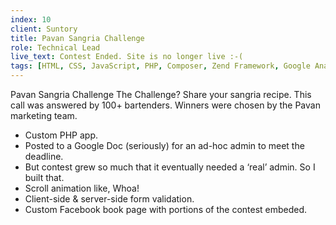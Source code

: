 ```yaml
---
index: 10
client: Suntory
title: Pavan Sangria Challenge
role: Technical Lead
live_text: Contest Ended. Site is no longer live :-(
tags: [HTML, CSS, JavaScript, PHP, Composer, Zend Framework, Google Analytics, Facebook API]
---
```

Pavan Sangria Challenge
The Challenge? Share your sangria recipe. This call was answered by 100+ bartenders. Winners were chosen by the Pavan marketing team.

* Custom PHP app.
* Posted to a Google Doc (seriously) for an ad-hoc admin to meet the deadline.
* But contest grew so much that it eventually needed a ‘real’ admin. So I built that.
* Scroll animation like, Whoa!
* Client-side & server-side form validation.
* Custom Facebook book page with portions of the contest embeded.
